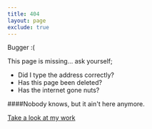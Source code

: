 ```yaml
---
title: 404
layout: page
exclude: true
---
```


Bugger :(

This page is missing... ask yourself;

- Did I type the address correctly?
- Has this page been deleted?
- Has the internet gone nuts?

####Nobody knows, but it ain't here anymore.

<a class="cta" href="{{ site.baseurl }}/portfolio/index.html" title="Portfolio">Take a look at my work</a>